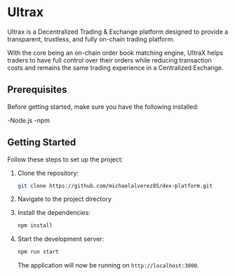 # Ultrax

Ultrax is a Decentralized Trading & Exchange platform designed to provide a transparent, trustless, and fully on-chain trading platform.

With the core being an on-chain order book matching engine, UItraX helps traders to have full control over their orders while reducing transaction costs and remains the same trading experience in a Centralized Exchange.

## Prerequisites

Before getting started, make sure you have the following installed:

-Node.js
-npm

## Getting Started

Follow these steps to set up the project:

1. Clone the repository:

   ```bash
   git clone https://github.com/michaelalverez85/dex-platform.git
   ```

2. Navigate to the project directory

3. Install the dependencies:

   ```bash
   npm install
   ```

4. Start the development server:

   ```bash
   npm run start
   ```

   The application will now be running on `http://localhost:3000`.
